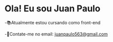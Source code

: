 # Ola! Eu sou Juan Paulo

-📚Atualmente estou cursando como front-end

-📩Contate-me no email: juanpaulo563@gmail.com
